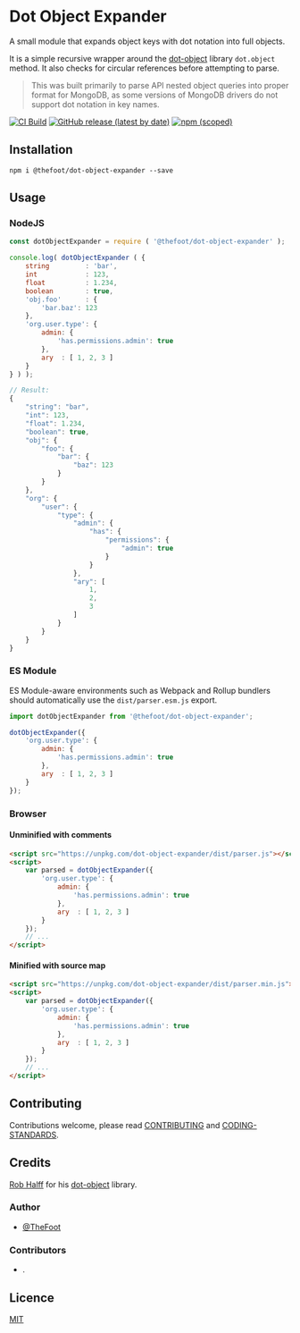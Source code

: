 # Dot Object Expander
A small module that expands object keys with dot notation into full objects.

It is a simple recursive wrapper around the [dot-object](https://github.com/rhalff/dot-object) library `dot.object`
 method. It also checks for circular references before attempting to parse.
 
>This was built primarily to parse API nested object queries into proper format for MongoDB, as some versions of MongoDB 
drivers do not support dot notation in key names.

[![CI Build](https://github.com/thefoot/dot-object-expander/workflows/ci-build/badge.svg)](https://github.com/thefoot/dot-object-expander/actions)
[![GitHub release (latest by date)](https://img.shields.io/github/v/release/thefoot/dot-object-expander)](https://github.com/TheFoot/dot-object-expander/releases)
[![npm (scoped)](https://img.shields.io/npm/v/@thefoot/dot-object-expander)](https://www.npmjs.com/package/@thefoot/dot-object-expander) 

## Installation

~~~
npm i @thefoot/dot-object-expander --save
~~~

## Usage

### NodeJS
```javascript
const dotObjectExpander = require ( '@thefoot/dot-object-expander' );

console.log( dotObjectExpander ( {
    string         : 'bar',
    int            : 123,
    float          : 1.234,
    boolean        : true,
    'obj.foo'      : {
        'bar.baz': 123
    },
    'org.user.type': {
        admin: {
            'has.permissions.admin': true
        },
        ary  : [ 1, 2, 3 ]
    }
} ) );

// Result:
{
    "string": "bar",
    "int": 123,
    "float": 1.234,
    "boolean": true,
    "obj": {
        "foo": {
            "bar": {
                "baz": 123
            }
        }
    },
    "org": {
        "user": {
            "type": {
                "admin": {
                    "has": {
                        "permissions": {
                            "admin": true
                        }
                    }
                },
                "ary": [
                    1,
                    2,
                    3
                ]
            }
        }
    }
}

```
### ES Module
ES Module-aware environments such as Webpack and Rollup bundlers should automatically use the `dist/parser.esm.js` export.
```javascript
import dotObjectExpander from '@thefoot/dot-object-expander';

dotObjectExpander({
    'org.user.type': {
        admin: {
            'has.permissions.admin': true
        },
        ary  : [ 1, 2, 3 ]
    }
});
```

### Browser

#### Unminified with comments
```html
<script src="https://unpkg.com/dot-object-expander/dist/parser.js"></script>
<script>
    var parsed = dotObjectExpander({
        'org.user.type': {
            admin: {
                'has.permissions.admin': true
            },
            ary  : [ 1, 2, 3 ]
        }
    });
    // ...
</script>
```

#### Minified with source map
```html
<script src="https://unpkg.com/dot-object-expander/dist/parser.min.js"></script>
<script>
    var parsed = dotObjectExpander({
        'org.user.type': {
            admin: {
                'has.permissions.admin': true
            },
            ary  : [ 1, 2, 3 ]
        }
    });
    // ...
</script>
```

## Contributing
Contributions welcome, please read [CONTRIBUTING](docs/CONTRIBUTING.md) and [CODING-STANDARDS](docs/CODING-STANDARDS.md).

## Credits
[Rob Halff](https://github.com/rhalff) for his [dot-object](https://github.com/rhalff/dot-object) library.

### Author
- [@TheFoot](https://github.com/TheFoot)

### Contributors
- .

## Licence
[MIT](LICENCE.md)